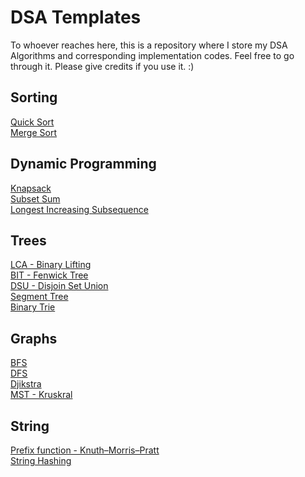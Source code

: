# DSA Templates
To whoever reaches here, this is a repository where I store my DSA Algorithms and corresponding implementation codes. Feel free to go through it. Please give credits if you use it. :) 

## Sorting
[Quick Sort](https://github.com/M-Manas-s/DSA_Templates/blob/master/Sorting/Quick_Sort.cpp)\
[Merge Sort](https://github.com/M-Manas-s/DSA_Templates/blob/master/Sorting/Merge_Sort.cpp)

## Dynamic Programming
[Knapsack](https://github.com/M-Manas-s/DSA_Templates/blob/master/Dynamic_Programming/Knapsack.cpp)\
[Subset Sum](https://github.com/M-Manas-s/DSA_Templates/blob/master/Dynamic_Programming/SubsetSum.cpp)\
[Longest Increasing Subsequence](https://github.com/M-Manas-s/DSA_Templates/blob/master/Dynamic_Programming/Longest%20Increasing%20Subsequence.cpp)

## Trees
[LCA - Binary Lifting](https://github.com/M-Manas-s/DSA_Templates/blob/master/Trees/LCA-Binary_Lifting.cpp)\
[BIT - Fenwick Tree](https://github.com/M-Manas-s/DSA_Templates/blob/master/Trees/BIT-FenwickTree.cpp)\
[DSU - Disjoin Set Union](https://github.com/M-Manas-s/DSA_Templates/blob/master/Trees/DSU.cpp)\
[Segment Tree](https://github.com/M-Manas-s/DSA_Templates/blob/master/Trees/Segment%20Tree.cpp)\
[Binary Trie](https://github.com/M-Manas-s/DSA_Templates/blob/master/Trees/Binary%20Trie.cpp)

## Graphs
[BFS](https://github.com/M-Manas-s/DSA_Templates/blob/master/Graphs/BFS.cpp)\
[DFS](https://github.com/M-Manas-s/DSA_Templates/blob/master/Graphs/DFS.cpp)\
[Djikstra](https://github.com/M-Manas-s/DSA_Templates/blob/master/Graphs/Djikstra.cpp)\
[MST - Kruskral](https://github.com/M-Manas-s/DSA_Templates/blob/master/Graphs/MST-Kruskral.cpp)

## String
[Prefix function - Knuth–Morris–Pratt](https://github.com/M-Manas-s/DSA_Templates/blob/master/String/KMP.cpp)\
[String Hashing](https://github.com/M-Manas-s/DSA_Templates/blob/master/String/StringHashing.cpp)